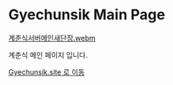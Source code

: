 # Gyechunsik Main Page

[계춘식서버메인새단장.webm](https://github.com/PhysicksKim/gyechunsik-main-page/assets/101965836/b991b000-1237-469f-bf9c-022cedc54da2)

계춘식 메인 페이지 입니다.

[Gyechunsik.site 로 이동](https://gyechunsik.site/)  
